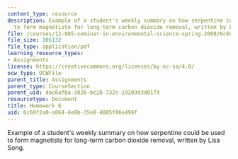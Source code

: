 ```yaml
---
content_type: resource
description: Example of a student's weekly summary on how serpentine could be used
  to form magnetiste for long-term carbon dioxide removal, written by Lisa Song.
file: /courses/12-085-seminar-in-environmental-science-spring-2008/6c69f2a0a8644e8b35e84885f86e496f_song_w7.pdf
file_size: 105132
file_type: application/pdf
learning_resource_types:
- Assignments
license: https://creativecommons.org/licenses/by-nc-sa/4.0/
ocw_type: OCWFile
parent_title: Assignments
parent_type: CourseSection
parent_uid: dac6afba-3826-bc28-732c-19203d3d017d
resourcetype: Document
title: Homework 6
uid: 6c69f2a0-a864-4e8b-35e8-4885f86e496f
---
```

Example of a student's weekly summary on how serpentine could be used to form magnetiste for long-term carbon dioxide removal, written by Lisa Song.